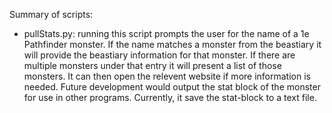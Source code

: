Summary of scripts:

- pullStats.py: running this script prompts the user for the name of a 1e Pathfinder monster. If the name matches a monster from the beastiary it will provide the beastiary information for that monster. If there are multiple monsters under that entry it will present a list of those monsters. It can then open the relevent website if more information is needed. Future development would output the stat block of the monster for use in other programs. Currently, it save the stat-block to a text file.
